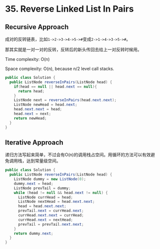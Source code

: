 # 35. Reverse Linked List In Pairs

## Recursive Approach

成对的反转链表，比如`1->2->3->4->5->#`变成`2->1->4->3->5->#`。

那其实就是一对一对的反转，反转后的新头传回去给上一对反转时候用。

Time complexity: O(n)

Space complexity: O(n), because n/2 level call stacks.

```java
public class Solution {
  public ListNode reverseInPairs(ListNode head) {
    if(head == null || head.next == null){
      return head;
    }
    ListNode next = reverseInPairs(head.next.next);
    ListNode newHead = head.next;
    head.next.next = head;
    head.next = next;
    return newHead;
  }
}
```

## Iterative Approach

递归方法写起来简单，不过会有O(n)的调用栈占空间。用循环的方法可以有效避免调用栈，达到常量级空间。

```java
public class Solution {
  public ListNode reverseInPairs(ListNode head) {
    ListNode dummy = new ListNode(0);
    dummy.next = head;
    ListNode prevTail = dummy;
    while (head != null && head.next != null) {
      ListNode currHead = head;
      ListNode nextHead = head.next.next;
      head = head.next.next;
      prevTail.next = currHead.next;
      currHead.next.next = currHead;
      currHead.next = nextHead;
      prevTail = prevTail.next.next;
    }
    return dummy.next;
  }
}
```